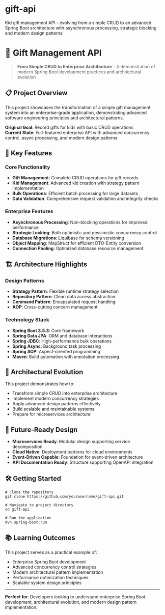 # gift-api
Kid gift management API - evolving from a simple CRUD to an advanced Spring Boot architecture with asynchronous processing, strategic blocking and modern design patterns

# 🎁 Gift Management API

> **From Simple CRUD to Enterprise Architecture** - A demonstration of modern Spring Boot development practices and architectural evolution

## 📋 Project Overview

This project showcases the transformation of a simple gift management system into an enterprise-grade application, demonstrating advanced software engineering principles and architectural patterns.

**Original Goal**: Record gifts for kids with basic CRUD operations  
**Current State**: Full-featured enterprise API with advanced concurrency control, async processing, and modern design patterns

## 🚀 Key Features

### Core Functionality
- **Gift Management**: Complete CRUD operations for gift records
- **Kid Management**: Advanced kid creation with strategy pattern implementation
- **Bulk Operations**: Efficient batch processing for large datasets
- **Data Validation**: Comprehensive request validation and integrity checks

### Enterprise Features
- **Asynchronous Processing**: Non-blocking operations for improved performance
- **Strategic Locking**: Both optimistic and pessimistic concurrency control
- **Database Migrations**: Liquibase for schema versioning
- **Object Mapping**: MapStruct for efficient DTO-Entity conversion
- **Connection Pooling**: Optimized database resource management

## 🏗️ Architecture Highlights

### Design Patterns
- **Strategy Pattern**: Flexible runtime strategy selection
- **Repository Pattern**: Clean data access abstraction
- **Command Pattern**: Encapsulated request handling
- **AOP**: Cross-cutting concern management

### Technology Stack
- **Spring Boot 3.5.3**: Core framework
- **Spring Data JPA**: ORM and database interactions
- **Spring JDBC**: High-performance bulk operations
- **Spring Async**: Background task processing
- **Spring AOP**: Aspect-oriented programming
- **Maven**: Build automation with annotation processing

## 🎯 Architectural Evolution

This project demonstrates how to:
- Transform simple CRUD into enterprise architecture
- Implement modern concurrency strategies
- Apply advanced design patterns effectively
- Build scalable and maintainable systems
- Prepare for microservices architecture

## 🔮 Future-Ready Design

- **Microservices Ready**: Modular design supporting service decomposition
- **Cloud Native**: Deployment patterns for cloud environments
- **Event-Driven Capable**: Foundation for event-driven architecture
- **API Documentation Ready**: Structure supporting OpenAPI integration

## 🛠️ Getting Started

```
# Clone the repository
git clone https://github.com/yourusername/gift-api.git

# Navigate to project directory
cd gift-api

# Run the application
mvn spring-boot:run 
```
## 📚 Learning Outcomes

This project serves as a practical example of:

- Enterprise Spring Boot development
- Advanced concurrency control strategies
- Modern architectural pattern implementation
- Performance optimization techniques
- Scalable system design principles

---

**Perfect for**: Developers looking to understand enterprise Spring Boot development, architectural evolution, and modern design pattern implementation.
